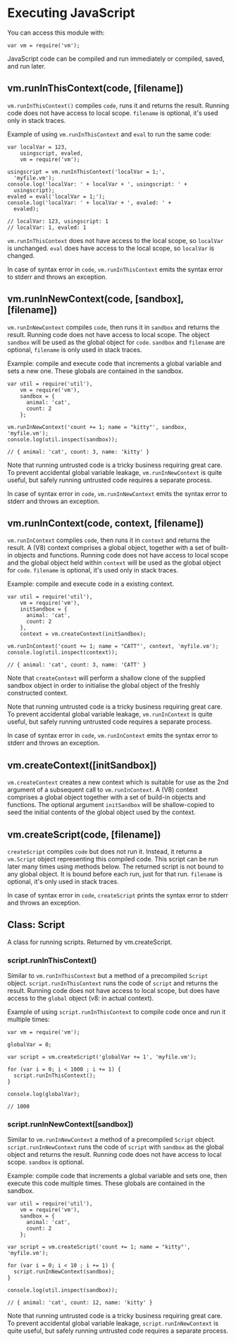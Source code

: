 # Executing JavaScript

<!--name=vm-->

You can access this module with:

    var vm = require('vm');

JavaScript code can be compiled and run immediately or compiled, saved, and run later.


## vm.runInThisContext(code, [filename])

`vm.runInThisContext()` compiles `code`, runs it and returns the result. Running
code does not have access to local scope. `filename` is optional, it's used only
in stack traces.

Example of using `vm.runInThisContext` and `eval` to run the same code:

    var localVar = 123,
        usingscript, evaled,
        vm = require('vm');

    usingscript = vm.runInThisContext('localVar = 1;',
      'myfile.vm');
    console.log('localVar: ' + localVar + ', usingscript: ' +
      usingscript);
    evaled = eval('localVar = 1;');
    console.log('localVar: ' + localVar + ', evaled: ' +
      evaled);

    // localVar: 123, usingscript: 1
    // localVar: 1, evaled: 1

`vm.runInThisContext` does not have access to the local scope, so `localVar` is unchanged.
`eval` does have access to the local scope, so `localVar` is changed.

In case of syntax error in `code`, `vm.runInThisContext` emits the syntax error to stderr
and throws an exception.


## vm.runInNewContext(code, [sandbox], [filename])

`vm.runInNewContext` compiles `code`, then runs it in `sandbox` and returns the
result. Running code does not have access to local scope. The object `sandbox`
will be used as the global object for `code`.
`sandbox` and `filename` are optional, `filename` is only used in stack traces.

Example: compile and execute code that increments a global variable and sets a new one.
These globals are contained in the sandbox.

    var util = require('util'),
        vm = require('vm'),
        sandbox = {
          animal: 'cat',
          count: 2
        };

    vm.runInNewContext('count += 1; name = "kitty"', sandbox, 'myfile.vm');
    console.log(util.inspect(sandbox));

    // { animal: 'cat', count: 3, name: 'kitty' }

Note that running untrusted code is a tricky business requiring great care.  To prevent accidental
global variable leakage, `vm.runInNewContext` is quite useful, but safely running untrusted code
requires a separate process.

In case of syntax error in `code`, `vm.runInNewContext` emits the syntax error to stderr
and throws an exception.

## vm.runInContext(code, context, [filename])

`vm.runInContext` compiles `code`, then runs it in `context` and returns the
result. A (V8) context comprises a global object, together with a set of
built-in objects and functions. Running code does not have access to local scope
and the global object held within `context` will be used as the global object
for `code`.
`filename` is optional, it's used only in stack traces.

Example: compile and execute code in a existing context.

    var util = require('util'),
        vm = require('vm'),
        initSandbox = {
          animal: 'cat',
          count: 2
        },
        context = vm.createContext(initSandbox);

    vm.runInContext('count += 1; name = "CATT"', context, 'myfile.vm');
    console.log(util.inspect(context));

    // { animal: 'cat', count: 3, name: 'CATT' }

Note that `createContext` will perform a shallow clone of the supplied sandbox object in order to
initialise the global object of the freshly constructed context.

Note that running untrusted code is a tricky business requiring great care.  To prevent accidental
global variable leakage, `vm.runInContext` is quite useful, but safely running untrusted code
requires a separate process.

In case of syntax error in `code`, `vm.runInContext` emits the syntax error to stderr
and throws an exception.

## vm.createContext([initSandbox])

`vm.createContext` creates a new context which is suitable for use as the 2nd argument of a subsequent
call to `vm.runInContext`. A (V8) context comprises a global object together with a set of
build-in objects and functions. The optional argument `initSandbox` will be shallow-copied
to seed the initial contents of the global object used by the context.

## vm.createScript(code, [filename])

`createScript` compiles `code` but does not run it. Instead, it returns a
`vm.Script` object representing this compiled code. This script can be run
later many times using methods below. The returned script is not bound to any
global object. It is bound before each run, just for that run. `filename` is
optional, it's only used in stack traces.

In case of syntax error in `code`, `createScript` prints the syntax error to stderr
and throws an exception.


## Class: Script

A class for running scripts.  Returned by vm.createScript.

### script.runInThisContext()

Similar to `vm.runInThisContext` but a method of a precompiled `Script` object.
`script.runInThisContext` runs the code of `script` and returns the result.
Running code does not have access to local scope, but does have access to the `global` object
(v8: in actual context).

Example of using `script.runInThisContext` to compile code once and run it multiple times:

    var vm = require('vm');

    globalVar = 0;

    var script = vm.createScript('globalVar += 1', 'myfile.vm');

    for (var i = 0; i < 1000 ; i += 1) {
      script.runInThisContext();
    }

    console.log(globalVar);

    // 1000


### script.runInNewContext([sandbox])

Similar to `vm.runInNewContext` a method of a precompiled `Script` object.
`script.runInNewContext` runs the code of `script` with `sandbox` as the global object and returns the result.
Running code does not have access to local scope. `sandbox` is optional.

Example: compile code that increments a global variable and sets one, then execute this code multiple times.
These globals are contained in the sandbox.

    var util = require('util'),
        vm = require('vm'),
        sandbox = {
          animal: 'cat',
          count: 2
        };

    var script = vm.createScript('count += 1; name = "kitty"', 'myfile.vm');

    for (var i = 0; i < 10 ; i += 1) {
      script.runInNewContext(sandbox);
    }

    console.log(util.inspect(sandbox));

    // { animal: 'cat', count: 12, name: 'kitty' }

Note that running untrusted code is a tricky business requiring great care.  To prevent accidental
global variable leakage, `script.runInNewContext` is quite useful, but safely running untrusted code
requires a separate process.
